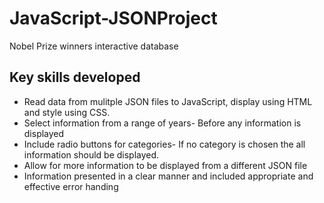 # JavaScript-JSONProject
Nobel Prize winners interactive database

## Key skills developed
<ul>
  <li>
    Read data from mulitple JSON files to JavaScript, display using HTML and style using CSS.
  </li>
    <li>
    Select information from a range of years- Before any information is displayed
  </li>
      <li>
    Include radio buttons for categories- If no category is chosen the all information should be displayed.
  </li>
        <li>
    Allow for more information to be displayed from a different JSON file
  </li>
  <li>
    Information presented in a clear manner and included appropriate and effective error handing
  </li>
  </ul>
